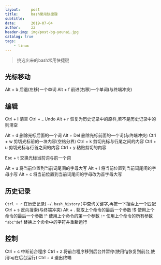 ```yaml
---
layout:     post
title:      bash常用快捷键
subtitle:   
date:       2019-07-04
author:     zz
header-img: img/post-bg-younai.jpg
catalog: true
tags:
    - linux
---
```


> 挑选出来的bash常用快捷键

## 光标移动
Alt + b   后退(左移)一个单词
Alt + f   前进(右移)一个单词(与终端冲突)

## 编辑
Ctrl + l  清空
Ctrl + _  Undo
Alt + r   恢复为历史记录中的原样,若不是历史记录中的则清空

Alt + d   删除光标后面的一个词
Alt + Del 删除光标前面的一个词(与终端冲突)
Ctrl + w  剪切光标前的一块内容(空格分界)
Ctrl + k  剪切光标与行尾之间的内容
Ctrl + u  剪切光标与行首之间的内容
Ctrl + y  粘贴剪切的内容

Esc  + t  交换光标当前词与前一个词

Alt + u   将当前位置到当前词尾间的字母大写
Alt + l   将当前位置到当前词尾间的字母小写
Alt + c   将当前位置到当前词尾间的字母改为首字母大写

## 历史记录
`Ctrl + r`  在历史记录( `~/.bash_history` )中查询关键字,再按一下搜索上一个匹配
Ctrl + s  反向搜索(与终端冲突)
Alt + .   获取上个命令的最后一个参数
!$        使用上个命令的最后一个参数
!^        使用上个命令的第一个参数
`!*`        使用上个命令的所有参数
`^abc^def`  替换上个命令中的字符并重新运行

## 控制
Ctrl + c  中断前台程序
Ctrl + z  将前台程序移到后台并暂停(使用fg恢复到前台,使用bg在后台运行)
Ctrl + d  退出终端



